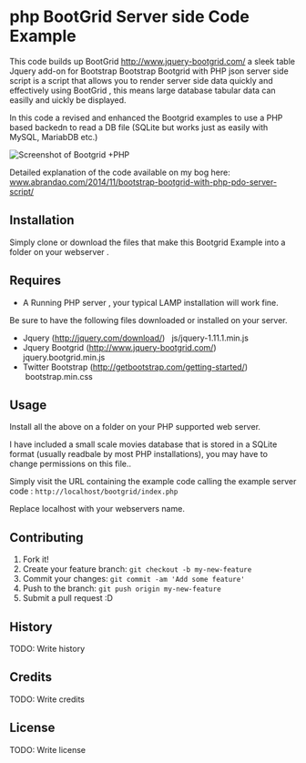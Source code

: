 # php BootGrid Server side Code Example

This code builds up BootGrid http://www.jquery-bootgrid.com/  a sleek table Jquery add-on for Bootstrap 
Bootstrap Bootgrid with PHP json server side script is a script that allows you to render server side data quickly and effectively using BootGrid , this means large database tabular data can easilly and uickly be displayed.

In this code a revised and enhanced the Bootgrid examples to use a PHP based backedn to read  a DB file (SQLite but works just as easily with MySQL, MariabDB etc.)

![Screenshot of Bootgrid +PHP](http://www.abrandao.com/wp-content/uploads/2014/12/boot_grid_sample_page.jpg)

Detailed explanation of the code available on my bog here: www.abrandao.com/2014/11/bootstrap-bootgrid-with-php-pdo-server-script/


## Installation

Simply clone  or download the  files that make this Bootgrid Example into a folder on your webserver .

## Requires

 * A Running PHP server  , your typical LAMP installation will work fine.
 
Be sure to have the following files downloaded or installed on your server.
  * Jquery (http://jquery.com/download/)   js/jquery-1.11.1.min.js
  * Jquery Bootgrid (http://www.jquery-bootgrid.com/) jquery.bootgrid.min.js
  * Twitter Bootstrap (http://getbootstrap.com/getting-started/)  bootstrap.min.css

## Usage

 Install all the above on a folder on your PHP supported web server.

 I have included a small scale movies database that is stored in a SQLite format (usually readbale by most PHP installations), you may have to change permissions on this file..

 Simply visit the URL containing the example code  calling the example server code :
`http://localhost/bootgrid/index.php`

Replace localhost with your webservers name.


## Contributing
1. Fork it!
2. Create your feature branch: `git checkout -b my-new-feature`
3. Commit your changes: `git commit -am 'Add some feature'`
4. Push to the branch: `git push origin my-new-feature`
5. Submit a pull request :D
## History
TODO: Write history
## Credits
TODO: Write credits
## License
TODO: Write license

